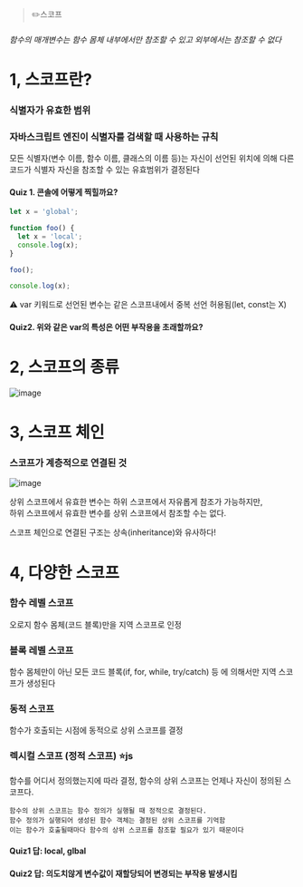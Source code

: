 > ✏️스코프 </br>

###### 함수의 매개변수는 함수 몸체 내부에서만 참조할 수 있고 외부에서는 참조할 수 없다

# 1, 스코프란?
### 식별자가 유효한 범위
### 자바스크립트 엔진이 식별자를 검색할 때 사용하는 규칙
모든 식별자(변수 이름, 함수 이름, 클래스의 이름 등)는 자신이 선언된 위치에 의해 다른 코드가 식별자 자신을 참조할 수 있는 유효범위가 결정된다


#### Quiz 1. 콘솔에 어떻게 찍힐까요?
```jsx
let x = 'global';

function foo() {
  let x = 'local';
  console.log(x); 
}

foo();

console.log(x);
```

⚠️ var 키워드로 선언된 변수는 같은 스코프내에서 중복 선언 허용됨(let, const는 X) </br>

#### Quiz2. 위와 같은 var의 특성은 어떤 부작용을 초래할까요?


# 2, 스코프의 종류
![image](https://github.com/mobi-community/mobi-2th-book-study/assets/134191815/d4ba8543-d9c8-41ef-9fad-63af16925fa6)



# 3, 스코프 체인
### 스코프가 계층적으로 연결된 것
![image](https://github.com/mobi-community/mobi-2th-book-study/assets/134191815/a932edff-1f63-48f3-97a8-9e3e48d1bc66)

상위 스코프에서 유효한 변수는 하위 스코프에서 자유롭게 참조가 가능하지만, </br>
하위 스코프에서 유효한 변수를 상위 스코프에서 참조할 수는 없다.


스코프 체인으로 연결된 구조는 상속(inheritance)와 유사하다!

# 4, 다양한 스코프

### 함수 레벨 스코프
오로지 함수 몸체(코드 블록)만을 지역 스코프로 인정

### 블록 레벨 스코프
함수 몸체만이 아닌 모든 코드 블록(if, for, while, try/catch) 등 에 의해서만 지역 스코프가 생성된다


### 동적 스코프
함수가 호출되는 시점에 동적으로 상위 스코프를 결정

### 렉시컬 스코프 (정적 스코프) ⭐️js
함수를 어디서 정의했는지에 따라 결정, 함수의 상위 스코프는 언제나 자신이 정의된 스코프다.

```
함수의 상위 스코프는 함수 정의가 실행될 때 정적으로 결정된다.
함수 정의가 실행되어 생성된 함수 객체는 결정된 상위 스코프를 기억함
이는 함수가 호출될때마다 함수의 상위 스코프를 참조할 필요가 있기 때문이다
```

#### Quiz1 답: local, glbal
#### Quiz2 답: 의도치않게 변수값이 재할당되어 변경되는 부작용 발생시킴

